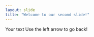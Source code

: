```yaml
--- 
layout: slide 
title: "Welcome to our second slide!" 
--- 
```

Your text 
Use the left arrow to go back!
